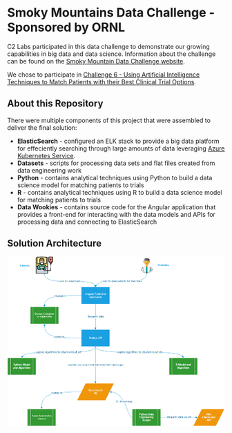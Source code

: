 # Smoky Mountains Data Challenge - Sponsored by ORNL

C2 Labs participated in this data challenge to demonstrate our growing capabilities in big data and data science.  Information about the challenge can be found on the [Smoky Mountain Data Challenge website](https://smc-datachallenge.ornl.gov/).

We chose to participate in [Challenge 6 - Using Artificial Intelligence Techniques to Match Patients with their Best Clinical Trial Options](https://smc-datachallenge.ornl.gov/challenges-2020/challenge-6-2020/).

## About this Repository

There were multiple components of this project that were assembled to deliver the final solution:

- **ElasticSearch** - configured an ELK stack to provide a big data platform for effeciently searching through large amounts of data leveraging [Azure Kubernetes Service](https://azure.microsoft.com/en-us/services/kubernetes-service/).
- **Datasets** - scripts for processing data sets and flat files created from data engineering work
- **Python** - contains analytical techniques using Python to build a data science model for matching patients to trials
- **R** - contains analytical techniques using R to build a data science model for matching patients to trials
- **Data Wookies** - contains source code for the Angular application that provides a front-end for interacting with the data models and APIs for processing data and connecting to ElasticSearch

## Solution Architecture

![Solution Architecture](data-wookies/src/assets/architecture.png)